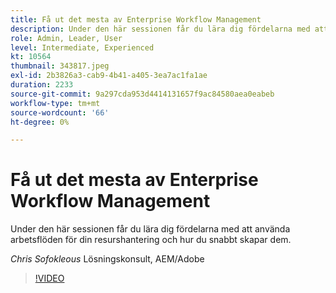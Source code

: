 ```yaml
---
title: Få ut det mesta av Enterprise Workflow Management
description: Under den här sessionen får du lära dig fördelarna med att använda arbetsflöden för din resurshantering och hur du snabbt skapar dem.
role: Admin, Leader, User
level: Intermediate, Experienced
kt: 10564
thumbnail: 343817.jpeg
exl-id: 2b3826a3-cab9-4b41-a405-3ea7ac1fa1ae
duration: 2233
source-git-commit: 9a297cda953d4414131657f9ac84580aea0eabeb
workflow-type: tm+mt
source-wordcount: '66'
ht-degree: 0%

---
```


# Få ut det mesta av Enterprise Workflow Management

Under den här sessionen får du lära dig fördelarna med att använda arbetsflöden för din resurshantering och hur du snabbt skapar dem.

*Chris Sofokleous* Lösningskonsult, AEM/Adobe

>[!VIDEO](https://video.tv.adobe.com/v/343817/?quality=12&learn=on)
